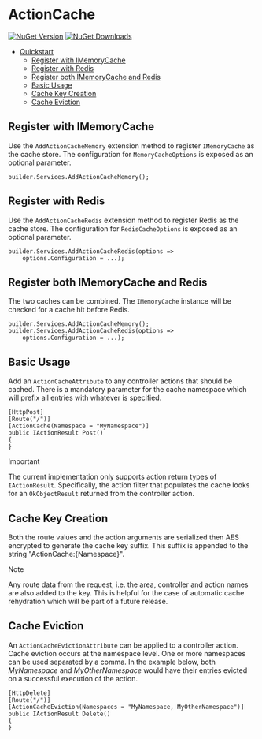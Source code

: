 
# ActionCache

[![NuGet Version](https://img.shields.io/nuget/v/ActionCache.svg)](https://www.nuget.org/packages/ActionCache/) [![NuGet Downloads](https://img.shields.io/nuget/dt/ActionCache.svg)](https://www.nuget.org/packages/ActionCache/)

- [Quickstart](#quickstart)
    * [Register with IMemoryCache](#register-with-imemorycache)
    * [Register with Redis](#register-with-redis)
    * [Register both IMemoryCache and Redis](#register-both-imemorycache-and-redis)
    * [Basic Usage](#basic-usage)
    * [Cache Key Creation](#cache-key-creation)
    * [Cache Eviction](#cache-eviction)

## Register with IMemoryCache

Use the `AddActionCacheMemory` extension method to register `IMemoryCache` as the cache store. The configuration for `MemoryCacheOptions` is exposed as an optional parameter.

    builder.Services.AddActionCacheMemory();

## Register with Redis

Use the `AddActionCacheRedis` extension method to register Redis as the cache store. The configuration for `RedisCacheOptions` is exposed as an optional parameter.

    builder.Services.AddActionCacheRedis(options => 
        options.Configuration = ...);

## Register both IMemoryCache and Redis

The two caches can be combined. The `IMemoryCache` instance will be checked for a cache hit before Redis.

    builder.Services.AddActionCacheMemory();
    builder.Services.AddActionCacheRedis(options => 
        options.Configuration = ...);

## Basic Usage

Add an `ActionCacheAttribute` to any controller actions that should be cached. There is a mandatory parameter for the cache namespace which will prefix all entries with whatever is specified.

    [HttpPost]
    [Route("/")]
    [ActionCache(Namespace = "MyNamespace")]
    public IActionResult Post() 
    {
    }

> [!IMPORTANT]
> The current implementation only supports action return types of `IActionResult`. Specifically, the action filter that populates the cache looks for an `OkObjectResult` returned from the controller action.

## Cache Key Creation

Both the route values and the action arguments are serialized then AES encrypted to generate the cache key suffix. This suffix is appended to the string "ActionCache:{Namespace}".

> [!NOTE]
> Any route data from the request, i.e. the area, controller and action names are also added to the key. This is helpful for the case of automatic cache rehydration which will be part of a future release.

## Cache Eviction

An `ActionCacheEvictionAttribute` can be applied to a controller action. Cache eviction occurs at the namespace level. One or more namespaces can be used separated by a comma. In the example below, both *MyNamespace* and *MyOtherNamespace* would have their entries evicted on a successful execution of the action.

    [HttpDelete]
    [Route("/")]
    [ActionCacheEviction(Namespaces = "MyNamespace, MyOtherNamespace")]
    public IActionResult Delete()
    {
    }